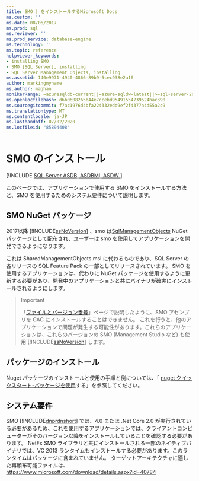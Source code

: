 ```yaml
---
title: SMO | をインストールするMicrosoft Docs
ms.custom: ''
ms.date: 08/06/2017
ms.prod: sql
ms.reviewer: ''
ms.prod_service: database-engine
ms.technology: ''
ms.topic: reference
helpviewer_keywords:
- installing SMO
- SMO [SQL Server], installing
- SQL Server Management Objects, installing
ms.assetid: 140e9971-4940-4866-89b9-5cec938e2a16
author: markingmyname
ms.author: maghan
monikerRange: =azuresqldb-current||=azure-sqldw-latest||>=sql-server-2016||=sqlallproducts-allversions||>=sql-server-linux-2017||=azuresqldb-mi-current
ms.openlocfilehash: d6b0608265b44e7ccebd95491554739524bac390
ms.sourcegitcommit: f7ac1976d4bfa224332edd9ef2f4377a4d55a2c9
ms.translationtype: MT
ms.contentlocale: ja-JP
ms.lasthandoff: 07/02/2020
ms.locfileid: "85894408"
---
```

# <a name="installing-smo"></a>SMO のインストール

[!INCLUDE [SQL Server ASDB, ASDBMI, ASDW ](../../includes/applies-to-version/sql-asdb-asdbmi-asdw.md)]

このページでは、アプリケーションで使用する SMO をインストールする方法と、SMO を使用するためのシステム要件について説明します。

## <a name="smo-nuget-package"></a>SMO NuGet パッケージ

2017以降 [!INCLUDE[ssNoVersion](../../includes/ssnoversion-md.md)] 、smo は[SqlManagementObjects](https://www.nuget.org/packages/Microsoft.SqlServer.SqlManagementObjects) NuGet パッケージとして配布され、ユーザーは smo を使用してアプリケーションを開発できるようになります。

これは SharedManagementObjects.msi に代わるものであり、SQL Server の各リリースの SQL Feature Pack の一部としてリリースされています。 SMO を使用するアプリケーションは、代わりに NuGet パッケージを使用するように更新する必要があり、開発中のアプリケーションと共にバイナリが確実にインストールされるようにします。

>>[!Important]
>>「[ファイルとバージョン番号](files-and-version-numbers.md)」ページで説明したように、SMO アセンブリを GAC にインストールすることはできません。 これを行うと、他のアプリケーションで問題が発生する可能性があります。これらのアプリケーションは、これらのバージョンの SMO (Management Studio など) も使用 [!INCLUDE[ssNoVersion](../../includes/ssnoversion-md.md)] します。

## <a name="installing-the-package"></a>パッケージのインストール

Nuget パッケージのインストールと使用の手順と例については、「 [nuget クイックスタート-パッケージを使用](https://docs.microsoft.com/nuget/quickstart/use-a-package)する」を参照してください。 
  
## <a name="system-requirements"></a>システム要件
  
 SMO [!INCLUDE[dnprdnshort](../../includes/dnprdnshort-md.md)] では、4.0 または .Net Core 2.0 が実行されている必要があるため、これを使用するアプリケーションでは、クライアントコンピューターがそのバージョン以降をインストールしていることを確認する必要があります。 NetFx SMO ライブラリと共にインストールされる一部のネイティブバイナリでは、VC 2013 ランタイムもインストールする必要があります。このランタイムはパッケージに含まれていません。 ターゲットアーキテクチャに適した再頒布可能ファイルは、https://www.microsoft.com/download/details.aspx?id=40784
  
